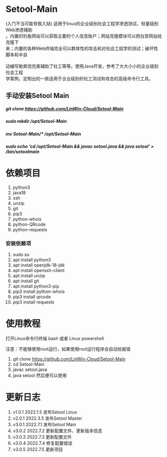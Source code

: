 # Setool-Main
(入门不当可能导致入狱) 适用于linux的企业级别社会工程学渗透测试、轻量级别Web渗透辅助
<br />。内置的钓鱼网站可以获取主要的个人信息账户；网站克隆模块可以把白宫网站给克隆下
<br />来；内置的各种Web终端完全可以群体性的攻击和对社会工程学的测试；破坏性脚本和半自
<br />
<br />动编写勒索信完美辅助了社工等等。使用Java开发，参考了大大小小的企业级别社会工程
<br />学案例，定制出的一款适用于企业级别的社工测试和攻击的高级命令行工具。
## 手动安装Setool Main
##### git clone https://github.com/LinWin-Cloud/Setool-Main
##### sudo mkdir /opt/Setool-Main
##### mv Setool-Main/* /opt/Setool-Main
##### sudo echo 'cd /opt/Setool-Main && javac setool.java && java setool' > /bin/setoolmain

# 依赖项目
1. python3 
2. java18
3. ssh
4. unzip
5. git
6. pip3
7. python-whois
8. python-QRcode
9. python-requests

### 安装依赖项
1. sudo su
2. apt install python3
3. apt install openjdk-18-jdk
4. apt install openssh-client
5. apt install unzip
6. apt install git
7. apt install python3-pip
8. pip3 install python-whois
9. pip3 install qrcode
10. pip3 install requests

# 使用教程
打开Linux命令行终端 bash 或者 Linux powershell

注意：不能够使用root运行，如果使用root运行程序会自动给报错
1. git clone https://github.com/LinWin-Cloud/Setool-Main
2. cd Setool-Main
3. javac setool.java
4. java setool 然后便可以使用

# 更新日志
1. v1.0.1 2022.1.5 发布Setool Linux
2. v2.0.1 2022.3.5 发布Setool Master
3. v3.0.1 2022.7.1 发布Setool Main
4. v3.0.2 2022.7.2 更新配置文件、更新版本信息
5. v3.0.3 2022.7.3 更新配置文件
6. v3.0.4 2022.7.4 修复配置错误
7. v3.0.5 2022.7.5 更新项目

